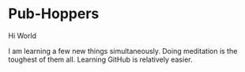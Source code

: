 # Pub-Hoppers

Hi World

I am learning a few new things simultaneously. Doing meditation is the toughest of them all. Learning GitHub is relatively easier.
